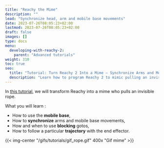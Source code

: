 ```yaml
---
title: "Reachy the Mime"
description: ""
lead: "Synchronize head, arm and mobile base movements"
date: 2023-07-26T08:05:23+02:00
lastmod: 2023-07-26T08:05:23+02:00
draft: false
images: []
type: docs
menu:
  developing-with-reachy-2:
    parent: "Advanced tutorials"
weight: 310
toc: true
seo:
  title: "Tutorial: Turn Reachy 2 Into a Mime – Synchronize Arms and Mobile Base"
  description: "Learn how to program Reachy 2 to mimic pulling an invisible rope! This tutorial teaches you to coordinate arm and mobile base movements, use blocking gotos, and follow precise end-effector trajectories."
---
```


In [this tutorial](https://github.com/pollen-robotics/reachy2-tutorials/blob/main/2_Reachy_the_mime.ipynb),  we will transform Reachy into a mime who pulls an invisible rope.



What you will learn :

- How to use the **mobile base**,
- How to **synchronize** arms and mobile base movements,
- How and when to use **blocking** gotos,
- How to follow a particular **trajectory** with the end effector.

{{< img-center "/gifs/tutorials/gif_rope.gif" 400x "Gif mime" >}}